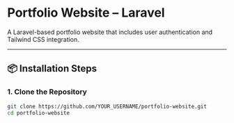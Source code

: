 # Portfolio Website – Laravel

A Laravel-based portfolio website that includes user authentication and Tailwind CSS integration.

---

## 📦 Installation Steps

### 1. Clone the Repository

```bash
git clone https://github.com/YOUR_USERNAME/portfolio-website.git
cd portfolio-website

